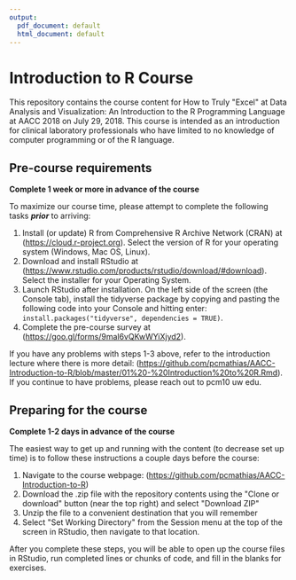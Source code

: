 ```yaml
---
output:
  pdf_document: default
  html_document: default
---
```


# Introduction to R Course

This repository contains the course content for How to Truly "Excel" at Data Analysis and Visualization: An Introduction to the R Programming Language at AACC 2018 on July 29, 2018. This course is intended as an introduction for clinical laboratory professionals who have limited to no knowledge of computer programming or of the R language. 

## Pre-course requirements

**Complete 1 week or more in advance of the course**

To maximize our course time, please attempt to complete the following tasks ***prior*** to arriving:

1. Install (or update) R from Comprehensive R Archive Network (CRAN) at (https://cloud.r-project.org).  Select the version of R for your operating system (Windows, Mac OS, Linux).
1. Download and install RStudio at (https://www.rstudio.com/products/rstudio/download/#download).  Select the installer for your Operating System.
1. Launch RStudio after installation. On the left side of the screen (the Console tab), install the tidyverse package by copying and pasting the following code into your Console and hitting enter: `install.packages("tidyverse", dependencies = TRUE)`.
1. Complete the pre-course survey at (https://goo.gl/forms/9mal6vQKwWYiXjyd2).

If you have any problems with steps 1-3 above, refer to the introduction lecture where there is more detail: (https://github.com/pcmathias/AACC-Introduction-to-R/blob/master/01%20-%20Introduction%20to%20R.Rmd). If you continue to have problems, please reach out to pcm10 <at> uw <dot> edu.

## Preparing for the course

**Complete 1-2 days in advance of the course**

The easiest way to get up and running with the content (to decrease set up time) is to follow these instructions a couple days before the course:

1. Navigate to the course webpage: (https://github.com/pcmathias/AACC-Introduction-to-R)
1. Download the .zip file with the repository contents using the "Clone or download" button (near the top right) and select "Download ZIP"
1. Unzip the file to a convenient destination that you will remember
1. Select "Set Working Directory" from the Session menu at the top of the screen in RStudio, then navigate to that location. 

After you complete these steps, you will be able to open up the course files in RStudio, run completed lines or chunks of code, and fill in the blanks for exercises.